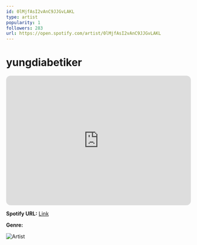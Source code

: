 ```yaml
---
id: 0lMjfAsI2vAnC9JJGvLAKL
type: artist
popularity: 1
followers: 283
url: https://open.spotify.com/artist/0lMjfAsI2vAnC9JJGvLAKL
---
```

# yungdiabetiker

<iframe style="border-radius:12px" src="https://open.spotify.com/embed/artist/0lMjfAsI2vAnC9JJGvLAKL" width="100%" height="352" frameBorder="0" allowfullscreen="" allow="autoplay; clipboard-write; encrypted-media; fullscreen; picture-in-picture" loading="lazy"></iframe>

**Spotify URL:** [Link](https://open.spotify.com/artist/0lMjfAsI2vAnC9JJGvLAKL)

**Genre:** 

![Artist](https://i.scdn.co/image/ab6761610000e5eb5c673b8ef64c7f02209a8542)
